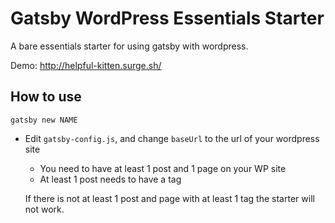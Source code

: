 # Gatsby WordPress Essentials Starter
A bare essentials starter for using gatsby with wordpress.

Demo: http://helpful-kitten.surge.sh/

## How to use

    gatsby new NAME

* Edit `gatsby-config.js`, and change `baseUrl` to the url of your wordpress site
  - You need to have at least 1 post and 1 page on your WP site
  - At least 1 post needs to have a tag

  If there is not at least 1 post and page with at least 1 tag the starter will not work.
